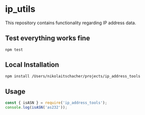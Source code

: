 # ip_utils

This repository contains functionality regarding IP address data.

## Test everything works fine

```
npm test
```

## Local Installation

```bash
npm install /Users/nikolaitschacher/projects/ip_address_tools
```

## Usage

```javascript
const { isASN } = require('ip_address_tools');
console.log(isASN('as232'));
```